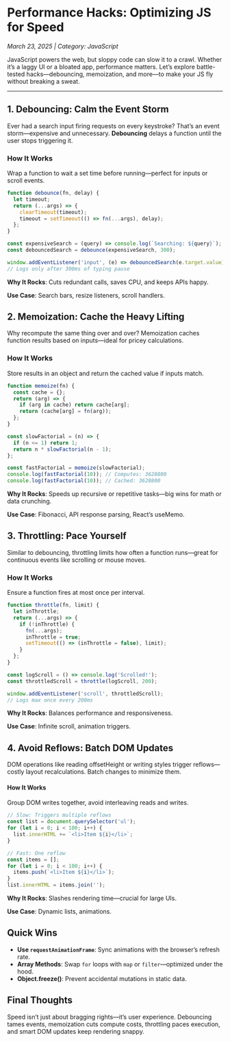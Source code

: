 # Performance Hacks: Optimizing JS for Speed

*March 23, 2025 | Category: JavaScript*

JavaScript powers the web, but sloppy code can slow it to a crawl. Whether it’s a laggy UI or a bloated app, performance matters. Let’s explore battle-tested hacks—debouncing, memoization, and more—to make your JS fly without breaking a sweat.

---

## 1. Debouncing: Calm the Event Storm
Ever had a search input firing requests on every keystroke? That’s an event storm—expensive and unnecessary. **Debouncing** delays a function until the user stops triggering it.

### How It Works
Wrap a function to wait a set time before running—perfect for inputs or scroll events.

```javascript
function debounce(fn, delay) {
  let timeout;
  return (...args) => {
    clearTimeout(timeout);
    timeout = setTimeout(() => fn(...args), delay);
  };
}

const expensiveSearch = (query) => console.log(`Searching: ${query}`);
const debouncedSearch = debounce(expensiveSearch, 300);

window.addEventListener('input', (e) => debouncedSearch(e.target.value));
// Logs only after 300ms of typing pause
```

**Why It Rocks**: Cuts redundant calls, saves CPU, and keeps APIs happy.

**Use Case**: Search bars, resize listeners, scroll handlers.

## 2. Memoization: Cache the Heavy Lifting
Why recompute the same thing over and over? Memoization caches function results based on inputs—ideal for pricey calculations.

### How It Works
Store results in an object and return the cached value if inputs match.

```javascript
function memoize(fn) {
  const cache = {};
  return (arg) => {
    if (arg in cache) return cache[arg];
    return (cache[arg] = fn(arg));
  };
}

const slowFactorial = (n) => {
  if (n <= 1) return 1;
  return n * slowFactorial(n - 1);
};

const fastFactorial = memoize(slowFactorial);
console.log(fastFactorial(10)); // Computes: 3628800
console.log(fastFactorial(10)); // Cached: 3628800
```

**Why It Rocks**: Speeds up recursive or repetitive tasks—big wins for math or data crunching.

**Use Case**: Fibonacci, API response parsing, React’s useMemo.

## 3. Throttling: Pace Yourself
Similar to debouncing, throttling limits how often a function runs—great for continuous events like scrolling or mouse moves.

### How It Works
Ensure a function fires at most once per interval.

```javascript
function throttle(fn, limit) {
  let inThrottle;
  return (...args) => {
    if (!inThrottle) {
      fn(...args);
      inThrottle = true;
      setTimeout(() => (inThrottle = false), limit);
    }
  };
}

const logScroll = () => console.log('Scrolled!');
const throttledScroll = throttle(logScroll, 200);

window.addEventListener('scroll', throttledScroll);
// Logs max once every 200ms
```

**Why It Rocks**: Balances performance and responsiveness.

**Use Case**: Infinite scroll, animation triggers.

## 4. Avoid Reflows: Batch DOM Updates
DOM operations like reading offsetHeight or writing styles trigger reflows—costly layout recalculations. Batch changes to minimize them.

#### How It Works
Group DOM writes together, avoid interleaving reads and writes.
```javascript
// Slow: Triggers multiple reflows
const list = document.querySelector('ul');
for (let i = 0; i < 100; i++) {
  list.innerHTML += `<li>Item ${i}</li>`;
}

// Fast: One reflow
const items = [];
for (let i = 0; i < 100; i++) {
  items.push(`<li>Item ${i}</li>`);
}
list.innerHTML = items.join('');
```
**Why It Rocks**: Slashes rendering time—crucial for large UIs.

**Use Case**: Dynamic lists, animations.

## Quick Wins
- **Use `requestAnimationFrame`**: Sync animations with the browser’s refresh rate.
- **Array Methods**: Swap `for` loops with `map` or `filter`—optimized under the hood.
- **Object.freeze()**: Prevent accidental mutations in static data.

## Final Thoughts
Speed isn’t just about bragging rights—it’s user experience. Debouncing tames events, memoization cuts compute costs, throttling paces execution, and smart DOM updates keep rendering snappy.